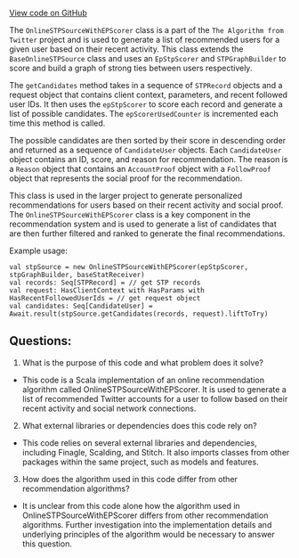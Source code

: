 [View code on GitHub](https://github.com/misbahsy/the-algorithm/follow-recommendations-service/common/src/main/scala/com/twitter/follow_recommendations/common/candidate_sources/stp/OnlineSTPSourceWithEPScorer.scala)

The `OnlineSTPSourceWithEPScorer` class is a part of the `The Algorithm from Twitter` project and is used to generate a list of recommended users for a given user based on their recent activity. This class extends the `BaseOnlineSTPSource` class and uses an `EpStpScorer` and `STPGraphBuilder` to score and build a graph of strong ties between users respectively. 

The `getCandidates` method takes in a sequence of `STPRecord` objects and a request object that contains client context, parameters, and recent followed user IDs. It then uses the `epStpScorer` to score each record and generate a list of possible candidates. The `epScorerUsedCounter` is incremented each time this method is called. 

The possible candidates are then sorted by their score in descending order and returned as a sequence of `CandidateUser` objects. Each `CandidateUser` object contains an ID, score, and reason for recommendation. The reason is a `Reason` object that contains an `AccountProof` object with a `FollowProof` object that represents the social proof for the recommendation. 

This class is used in the larger project to generate personalized recommendations for users based on their recent activity and social proof. The `OnlineSTPSourceWithEPScorer` class is a key component in the recommendation system and is used to generate a list of candidates that are then further filtered and ranked to generate the final recommendations. 

Example usage:

```
val stpSource = new OnlineSTPSourceWithEPScorer(epStpScorer, stpGraphBuilder, baseStatReceiver)
val records: Seq[STPRecord] = // get STP records
val request: HasClientContext with HasParams with HasRecentFollowedUserIds = // get request object
val candidates: Seq[CandidateUser] = Await.result(stpSource.getCandidates(records, request).liftToTry)
```
## Questions: 
 1. What is the purpose of this code and what problem does it solve?
- This code is a Scala implementation of an online recommendation algorithm called OnlineSTPSourceWithEPScorer. It is used to generate a list of recommended Twitter accounts for a user to follow based on their recent activity and social network connections.

2. What external libraries or dependencies does this code rely on?
- This code relies on several external libraries and dependencies, including Finagle, Scalding, and Stitch. It also imports classes from other packages within the same project, such as models and features.

3. How does the algorithm used in this code differ from other recommendation algorithms?
- It is unclear from this code alone how the algorithm used in OnlineSTPSourceWithEPScorer differs from other recommendation algorithms. Further investigation into the implementation details and underlying principles of the algorithm would be necessary to answer this question.